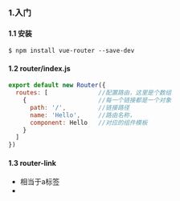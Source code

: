 ### 1.入门

#### 1.1 安装

`$ npm install vue-router --save-dev`

#### 1.2 router/index.js

```js
export default new Router({
  routes: [              //配置路由，这里是个数组
    {                    //每一个链接都是一个对象
      path: '/',         //链接路径
      name: 'Hello',     //路由名称，
      component: Hello   //对应的组件模板
    }
  ]
})
```

#### 1.3 router-link

* 相当于a标签
* 


